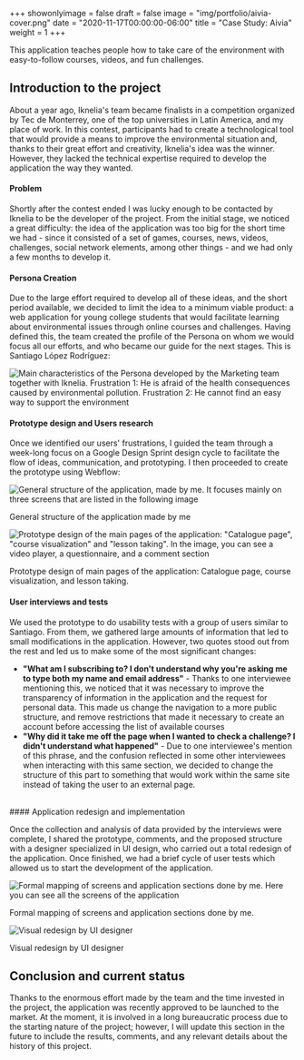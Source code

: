 +++
showonlyimage = false
draft = false
image = "img/portfolio/aivia-cover.png"
date = "2020-11-17T00:00:00-06:00"
title = "Case Study: Aivia"
weight = 1
+++

This application teaches people how to take care of the environment with easy-to-follow courses, videos, and fun challenges.

<!--more-->
## Introduction to the project

About a year ago, Iknelia's team became finalists in a competition organized by Tec de Monterrey, one of the top universities in Latin America, and my place of work. In this contest, participants had to create a technological tool that would provide a means to improve the environmental situation and, thanks to their great effort and creativity, Iknelia's idea was the winner. However, they lacked the technical expertise required to develop the application the way they wanted.

#### Problem

Shortly after the contest ended I was lucky enough to be contacted by Iknelia to be the developer of the project. From the initial stage, we noticed a great difficulty: the idea of the application was too big for the short time we had - since it consisted of a set of games, courses, news, videos, challenges, social network elements, among other things - and we had only a few months to develop it.

#### Persona Creation

Due to the large effort required to develop all of these ideas, and the short period available, we decided to limit the idea to a minimum viable product: a web application for young college students that would facilitate learning about environmental issues through online courses and challenges. Having defined this, the team created the profile of the Persona on whom we would focus all our efforts, and who became our guide for the next stages. This is Santiago López Rodríguez:

![Main characteristics of the Persona developed by the Marketing team together with Iknelia. Frustration 1: He is afraid of the health consequences caused by environmental pollution. Frustration 2: He cannot find an easy way to support the environment](/img/portfolio/aivia/01-persona.png)


#### Prototype design and Users research

Once we identified our users' frustrations, I guided the team through a week-long focus on a Google Design Sprint design cycle to facilitate the flow of ideas, communication, and prototyping. I then proceeded to create the prototype using Webflow:

![General structure of the application, made by me. It focuses mainly on three screens that are listed in the following image](/img/portfolio/aivia/02-mapa.png)

General structure of the application made by me

![Prototype design of the main pages of the application: "Catalogue page", "course visualization" and "lesson taking". In the image, you can see a video player, a questionnaire, and a comment section](/img/portfolio/aivia/03-prototype.png)

Prototype design of main pages of the application: Catalogue page, course visualization, and lesson taking.

#### User interviews and tests

We used the prototype to do usability tests with a group of users similar to Santiago. From them, we gathered large amounts of information that led to small modifications in the application. However, two quotes stood out from the rest and led us to make some of the most significant changes:

- **"What am I subscribing to? I don't understand why you're asking me to type both my name and email address"** - Thanks to one interviewee mentioning this, we noticed that it was necessary to improve the transparency of information in the application and the request for personal data. This made us change the navigation to a more public structure, and remove restrictions that made it necessary to create an account before accessing the list of available courses
- **"Why did it take me off the page when I wanted to check a challenge? I didn't understand what happened"** - Due to one interviewee's mention of this phrase, and the confusion reflected in some other interviewees when interacting with this same section, we decided to change the structure of this part to something that would work within the same site instead of taking the user to an external page.


<br />
#### Application redesign and implementation

Once the collection and analysis of data provided by the interviews were complete, I shared the prototype, comments, and the proposed structure with a designer specialized in UI design, who carried out a total redesign of the application. Once finished, we had a brief cycle of user tests which allowed us to start the development of the application.

![Formal mapping of screens and application sections done by me. Here you can see all the screens of the application](/img/portfolio/aivia/04-mapa-2.png)

Formal mapping of screens and application sections done by me.

![Visual redesign by UI designer](/img/portfolio/aivia/05-redisenio.png)

Visual redesign by UI designer

## Conclusion and current status

Thanks to the enormous effort made by the team and the time invested in the project, the application was recently approved to be launched to the market. At the moment, it is involved in a long bureaucratic process due to the starting nature of the project; however, I will update this section in the future to include the results, comments, and any relevant details about the history of this project.
